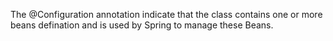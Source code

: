 The @Configuration annotation indicate that the class contains one or more beans defination and is used by Spring to manage these Beans.